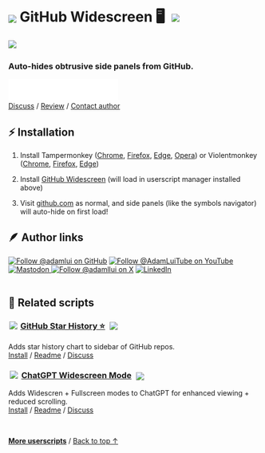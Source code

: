 # <img width=28 style="margin-bottom: -2px" src="https://github.githubassets.com/favicons/favicon.png"> GitHub Widescreen 🖥️ &nbsp;[![](https://img.shields.io/twitter/url/http/shields.io.svg?style=social)](https://twitter.com/intent/tweet?text=Hide%20the%20annoying%20sidebars%20from%20new%20GitHub%20UI%20with%20this%20userscript%21&url=https://github.com/adamlui/github-widescreen&hashtags=greasemonkey,github,javascript)

[![](https://img.shields.io/badge/License-MIT-green.svg?logo=internetarchive&logoColor=white&labelColor=464646&style=for-the-badge)](../LICENSE.md)

### Auto-hides obtrusive side panels from GitHub.

<a href="https://greasyfork.org/scripts/473439-github-widescreen"><img height=42 src="https://github.com/adamlui/userscripts/raw/master/media/images/buttons/install-button.svg"></a><a href="#-installation"><img height=42 title="How to install" src="https://github.com/adamlui/userscripts/raw/master/media/images/buttons/help-button.svg"></a>
<br>
[Discuss](https://github.com/adamlui/github-widescreen/discussions) /
[Review](https://greasyfork.org/scripts/473439-github-widescreen/feedback#post-discussion) /
[Contact author](https://github.com/adamlui)

## ⚡ Installation

1. Install Tampermonkey ([Chrome](https://chrome.google.com/webstore/detail/tampermonkey/dhdgffkkebhmkfjojejmpbldmpobfkfo), [Firefox](https://addons.mozilla.org/firefox/addon/tampermonkey/), [Edge](https://microsoftedge.microsoft.com/addons/detail/tampermonkey/iikmkjmpaadaobahmlepeloendndfphd), [Opera](https://addons.opera.com/extensions/details/tampermonkey-beta/)) or Violentmonkey ([Chrome](https://chrome.google.com/webstore/detail/violent-monkey/jinjaccalgkegednnccohejagnlnfdag), [Firefox](https://addons.mozilla.org/firefox/addon/violentmonkey/), [Edge](https://microsoftedge.microsoft.com/addons/detail/violentmonkey/eeagobfjdenkkddmbclomhiblgggliao))

2. Install [GitHub Widescreen](https://greasyfork.org/scripts/473439-github-widescreen) (will load in userscript manager installed above)

3. Visit [github.com](https://github.com) as normal, and side panels (like the symbols navigator) will auto-hide on first load!

## 🪶 Author links

[![Follow @adamlui on GitHub](https://img.shields.io/github/followers/adamlui?label=Follow%20%40adamlui&style=social "GitHub")](https://github.com/adamlui)
[![Follow @AdamLuiTube on YouTube](https://img.shields.io/youtube/channel/subscribers/UCgBMqK7SRL5R__3qM-YAcSg?label=Follow%20%40adamluitube&style=social "YouTube")](https://www.youtube.com/AdamLuiTube?sub_confirmation=1)
<a href="https://elonsucks.org/@adam" target="_blank"><img align="bottom" src="https://img.shields.io/mastodon/follow/109387703022229926?domain=https%3A%2F%2Felonsucks.org&style=social" title="Mastodon">
[![Follow @adamllui on X](https://img.shields.io/twitter/follow/adamllui?style=social "X")](https://x.com/adamllui)
[![](https://img.shields.io/badge/Follow%20in%2fadamlui-397-blue?logo=linkedin&style=social "LinkedIn")](https://linkedin.com/in/adamlui)
<br><br>

## 📜 Related scripts

### <img width=17 style="margin: 0 2px -1px" src="https://github.githubassets.com/favicons/favicon.png"> [GitHub Star History ⭐](https://github.com/adamlui/github-star-history) <a href="https://github.com/awesome-scripts/awesome-userscripts#github"><img src="https://awesome.re/mentioned-badge.svg" style="margin:0 0 -2px 5px"></a>

Adds star history chart to sidebar of GitHub repos.<br>
[Install](https://greasyfork.org/scripts/473377) /
[Readme](https://github.com/adamlui/github-star-history#readme) /
[Discuss](https://github.com/adamlui/github-star-history/discussions)

### <img width=17 style="margin: 0 3px -1px" src="https://raw.githubusercontent.com/adamlui/chatgpt-widescreen/main/media/images/icons/widescreen-robot-emoji/icon32.png"> [ChatGPT Widescreen Mode](https://chatgptwidescreen.com/github) <img src="https://raw.githubusercontent.com/adamlui/chatgpt-widescreen/main/media/images/badges/product-hunt/product-of-the-week-2-larger-centered-rounded-light.svg" style="width: auto; height: 24px; margin:0 0 -4px 5px;" width="auto" height="24" />

Adds Widescren + Fullscreen modes to ChatGPT for enhanced viewing + reduced scrolling.
<br>[Install](https://github.com/adamlui/chatgpt-widescreen#installation) / 
[Readme](https://github.com/adamlui/chatgpt-widescreen#readme) / 
[Discuss](https://chatgptwidescreen.com/discuss)

<img height=6px width="100%" src="https://raw.githubusercontent.com/andreasbm/readme/master/assets/lines/aqua.png">
  
<a href="https://github.com/adamlui/userscripts">**More userscripts**</a> / 
<a href="#-github-widescreen--">Back to top ↑</a>
